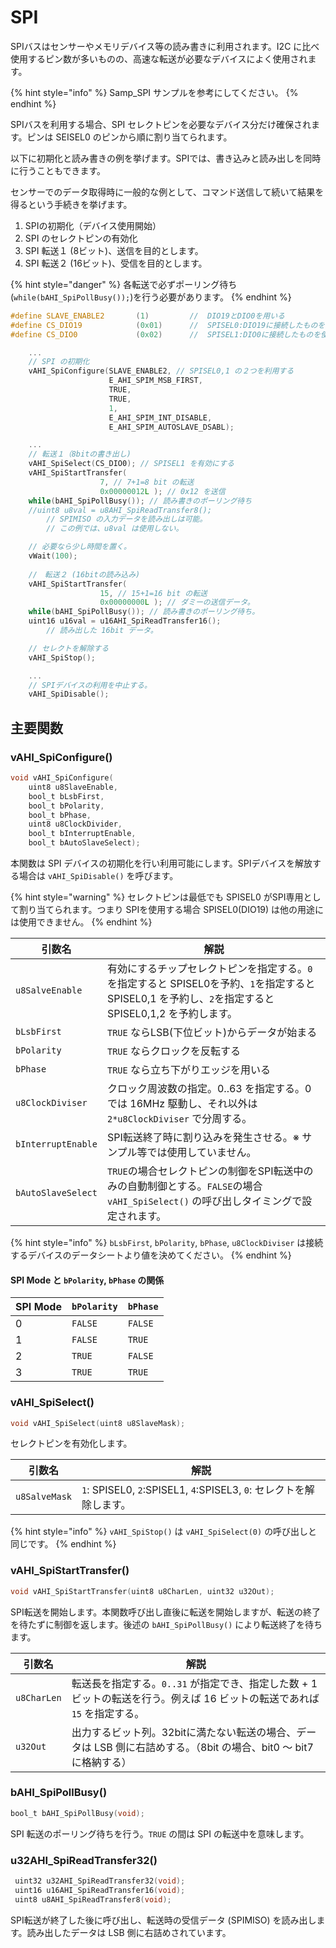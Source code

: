 # SPI

SPIバスはセンサーやメモリデバイス等の読み書きに利用されます。I2C に比べ使用するピン数が多いものの、高速な転送が必要なデバイスによく使用されます。

{% hint style="info" %}
Samp_SPI サンプルを参考にしてください。
{% endhint %}

SPIバスを利用する場合、SPI セレクトピンを必要なデバイス分だけ確保されます。ピンは SEISEL0 のピンから順に割り当てられます。

以下に初期化と読み書きの例を挙げます。SPIでは、書き込みと読み出しを同時に行うこともできます。

センサーでのデータ取得時に一般的な例として、コマンド送信して続いて結果を得るという手続きを挙げます。

1. SPIの初期化（デバイス使用開始）
2. SPI のセレクトピンの有効化
3. SPI 転送１ (8ビット)、送信を目的とします。
4. SPI 転送２ (16ビット)、受信を目的とします。

{% hint style="danger" %}
各転送で必ずポーリング待ち(`while(bAHI_SpiPollBusy());`)を行う必要があります。
{% endhint %}

```c
#define SLAVE_ENABLE2		(1)			//	DIO19とDIO0を用いる
#define CS_DIO19			(0x01)		//	SPISEL0:DIO19に接続したものを使う
#define CS_DIO0				(0x02)		//	SPISEL1:DIO0に接続したものを使う

    ...
    // SPI の初期化
    vAHI_SpiConfigure(SLAVE_ENABLE2, // SPISEL0,1 の２つを利用する
					  E_AHI_SPIM_MSB_FIRST,
					  TRUE,
					  TRUE,
					  1,
					  E_AHI_SPIM_INT_DISABLE,
					  E_AHI_SPIM_AUTOSLAVE_DSABL);

	...
    // 転送１（8bitの書き出し)
    vAHI_SpiSelect(CS_DIO0); // SPISEL1 を有効にする
    vAHI_SpiStartTransfer(
					7, // 7+1=8 bit の転送
					0x00000012L ); // 0x12 を送信
    while(bAHI_SpiPollBusy()); // 読み書きのポーリング待ち
    //uint8 u8val = u8AHI_SpiReadTransfer8();
        // SPIMISO の入力データを読み出しは可能。
        // この例では、u8val は使用しない。

    // 必要なら少し時間を置く。
    vWait(100);
    
    //　転送２ (16bitの読み込み)
    vAHI_SpiStartTransfer(
					15, // 15+1=16 bit の転送
					0x00000000L ); // ダミーの送信データ。
    while(bAHI_SpiPollBusy()); // 読み書きのポーリング待ち。
    uint16 u16val = u16AHI_SpiReadTransfer16();
        // 読み出した 16bit データ。

    // セレクトを解除する
    vAHI_SpiStop();

    ...
    // SPIデバイスの利用を中止する。
    vAHI_SpiDisable();
```



## 主要関数

### vAHI_SpiConfigure() 

```c
void vAHI_SpiConfigure(
    uint8 u8SlaveEnable,
    bool_t bLsbFirst,
    bool_t bPolarity,
    bool_t bPhase,
    uint8 u8ClockDivider,
    bool_t bInterruptEnable,
    bool_t bAutoSlaveSelect);
```

本関数は SPI デバイスの初期化を行い利用可能にします。SPIデバイスを解放する場合は `vAHI_SpiDisable()` を呼びます。

{% hint style="warning" %}
セレクトピンは最低でも SPISEL0 がSPI専用として割り当てられます。つまり SPIを使用する場合 SPISEL0(DIO19) は他の用途には使用できません。
{% endhint %}

| 引数名                | 解説                                                                                              |
| ------------------ | ----------------------------------------------------------------------------------------------- |
| `u8SalveEnable`    | 有効にするチップセレクトピンを指定する。`0`を指定すると SPISEL0を予約、`1`を指定すると SPISEL0,1 を予約し、`2`を指定すると SPISEL0,1,2 を予約します。 |
| `bLsbFirst`        | `TRUE` ならLSB(下位ビット)からデータが始まる                                                                    |
| `bPolarity`        | `TRUE` ならクロックを反転する                                                                              |
| `bPhase`           | `TRUE` なら立ち下がりエッジを用いる                                                                           |
| `u8ClockDiviser`   | クロック周波数の指定。0..63 を指定する。0 では 16MHz 駆動し、それ以外は  `2*u8ClockDiviser` で分周する。                          |
| `bInterruptEnable` | SPI転送終了時に割り込みを発生させる。※ サンプル等では使用していません。                                                          |
| `bAutoSlaveSelect` | `TRUE`の場合セレクトピンの制御をSPI転送中のみの自動制御とする。`FALSE`の場合 `vAHI_SpiSelect()` の呼び出しタイミングで設定されます。            |

{% hint style="info" %}
`bLsbFirst`, `bPolarity`, `bPhase`, `u8ClockDiviser` は接続するデバイスのデータシートより値を決めてください。
{% endhint %}

#### SPI Mode と `bPolarity`, `bPhase` の関係

| SPI Mode | `bPolarity` | `bPhase` |
| -------- | ----------- | -------- |
| 0        | `FALSE`     | `FALSE`  |
| 1        | `FALSE`     | `TRUE`   |
| 2        | `TRUE`      | `FALSE`  |
| 3        | `TRUE`      | `TRUE`   |



### vAHI_SpiSelect()

```c
void vAHI_SpiSelect(uint8 u8SlaveMask);
```

セレクトピンを有効化します。

| 引数名           | 解説                                                       |
| ------------- | -------------------------------------------------------- |
| `u8SalveMask` | `1`: SPISEL0, `2`:SPISEL1, `4`:SPISEL3, `0`: セレクトを解除します。 |

{% hint style="info" %}
`vAHI_SpiStop()` は `vAHI_SpiSelect(0)` の呼び出しと同じです。
{% endhint %}



### vAHI_SpiStartTransfer()

```c
void vAHI_SpiStartTransfer(uint8 u8CharLen, uint32 u32Out);
```

SPI転送を開始します。本関数呼び出し直後に転送を開始しますが、転送の終了を待たずに制御を返します。後述の `bAHI_SpiPollBusy()` により転送終了を待ちます。

| 引数名         | 解説                                                                       |
| ----------- | ------------------------------------------------------------------------ |
| `u8CharLen` | 転送長を指定する。`0..31` が指定でき、指定した数 + 1 ビットの転送を行う。例えば 16 ビットの転送であれば `15` を指定する。 |
| `u32Out`    | 出力するビット列。32bitに満たない転送の場合、データは LSB 側に右詰めする。（8bit の場合、bit0 〜 bit7 に格納する）   |



### bAHI_SpiPollBusy()

```c
bool_t bAHI_SpiPollBusy(void);
```

SPI 転送のポーリング待ちを行う。`TRUE` の間は SPI の転送中を意味します。



### u32AHI_SpiReadTransfer32()

```c
 uint32 u32AHI_SpiReadTransfer32(void);
 uint16 u16AHI_SpiReadTransfer16(void);
 uint8 u8AHI_SpiReadTransfer8(void);
```

SPI転送が終了した後に呼び出し、転送時の受信データ (SPIMISO) を読み出します。読み出したデータは LSB 側に右詰めされています。

